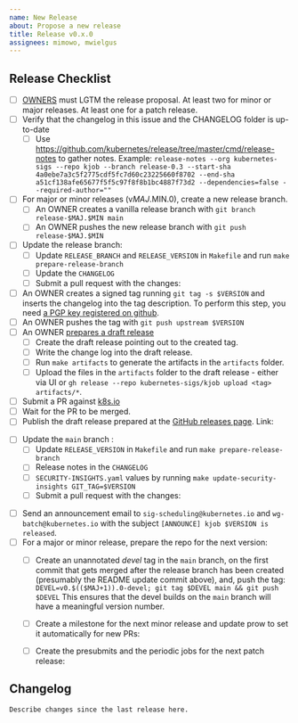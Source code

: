 ```yaml
---
name: New Release
about: Propose a new release
title: Release v0.x.0
assignees: mimowo, mwielgus
---
```


## Release Checklist
<!--
Please do not remove items from the checklist
-->
- [ ] [OWNERS](https://github.com/kubernetes-sigs/kjob/blob/main/OWNERS) must LGTM the release proposal.
  At least two for minor or major releases. At least one for a patch release.
- [ ] Verify that the changelog in this issue and the CHANGELOG folder is up-to-date
  - [ ] Use https://github.com/kubernetes/release/tree/master/cmd/release-notes to gather notes.
    Example: `release-notes --org kubernetes-sigs --repo kjob --branch release-0.3 --start-sha 4a0ebe7a3c5f2775cdf5fc7d60c23225660f8702 --end-sha a51cf138afe65677f5f5c97f8f8b1bc4887f73d2 --dependencies=false --required-author=""`
- [ ] For major or minor releases (v$MAJ.$MIN.0), create a new release branch.
  - [ ] An OWNER creates a vanilla release branch with `git branch release-$MAJ.$MIN main`
  - [ ] An OWNER pushes the new release branch with `git push release-$MAJ.$MIN`
- [ ] Update the release branch:
  - [ ] Update `RELEASE_BRANCH` and `RELEASE_VERSION` in `Makefile` and run `make prepare-release-branch`
  - [ ] Update the `CHANGELOG`
  - [ ] Submit a pull request with the changes: <!-- example #211 #214 -->
- [ ] An OWNER creates a signed tag running
  `git tag -s $VERSION`
  and inserts the changelog into the tag description.
  To perform this step, you need [a PGP key registered on github](https://docs.github.com/en/authentication/managing-commit-signature-verification/checking-for-existing-gpg-keys).
- [ ] An OWNER pushes the tag with `git push upstream $VERSION`
- [ ] An OWNER [prepares a draft release](https://github.com/kubernetes-sigs/kjob/releases)
  - [ ] Create the draft release pointing out to the created tag.
  - [ ] Write the change log into the draft release.
  - [ ] Run `make artifacts` to generate the artifacts in the `artifacts` folder.
  - [ ] Upload the files in the `artifacts` folder to the draft release - either
    via UI or `gh release --repo kubernetes-sigs/kjob upload <tag> artifacts/*`.
- [ ] Submit a PR against [k8s.io](https://github.com/kubernetes/k8s.io)
- [ ] Wait for the PR to be merged.
- [ ] Publish the draft release prepared at the [GitHub releases page](https://github.com/kubernetes-sigs/kjob/releases).
  Link: <!-- example https://github.com/kubernetes-sigs/kjob/releases/tag/v0.1.0 -->
<!--
- [ ] Run the [openvex action](https://github.com/kubernetes-sigs/kjob/actions/workflows/openvex.yaml) to generate openvex data. The action will add the file to the release artifacts.
-->
- [ ] Update the `main` branch :
  - [ ] Update `RELEASE_VERSION` in `Makefile` and run `make prepare-release-branch`
  - [ ] Release notes in the `CHANGELOG`
  - [ ] `SECURITY-INSIGHTS.yaml` values by running `make update-security-insights GIT_TAG=$VERSION`
  - [ ] Submit a pull request with the changes: <!-- example #3007 -->
<!--
  - [ ] Cherry-pick the pull request onto the `website` branch
- [ ] Run the [SBOM action](https://github.com/kubernetes-sigs/kjob/actions/workflows/sbom.yaml) to generate the SBOM and add it to the release.
- [ ] For major or minor releases, merge the `main` branch into the `website` branch to publish the updated documentation.
-->
- [ ] Send an announcement email to `sig-scheduling@kubernetes.io` and `wg-batch@kubernetes.io` with the subject `[ANNOUNCE] kjob $VERSION is released`.   <!--Link: example https://groups.google.com/a/kubernetes.io/g/wg-batch/c/-gZOrSnwDV4 -->
- [ ] For a major or minor release, prepare the repo for the next version:
  - [ ] Create an unannotated _devel_ tag in the
    `main` branch, on the first commit that gets merged after the release
    branch has been created (presumably the README update commit above), and, push the tag:
    `DEVEL=v0.$(($MAJ+1)).0-devel; git tag $DEVEL main && git push $DEVEL`
    This ensures that the devel builds on the `main` branch will have a meaningful version number.
  - [ ] Create a milestone for the next minor release and update prow to set it automatically for new PRs:
    <!-- example https://github.com/kubernetes/test-infra/pull/30222 -->
  - [ ] Create the presubmits and the periodic jobs for the next patch release:
    <!-- example presubmit: https://github.com/kubernetes/test-infra/pull/33107 -->
    <!-- example periodic: https://github.com/kubernetes/test-infra/pull/33833 -->


## Changelog

```markdown
Describe changes since the last release here.
```
